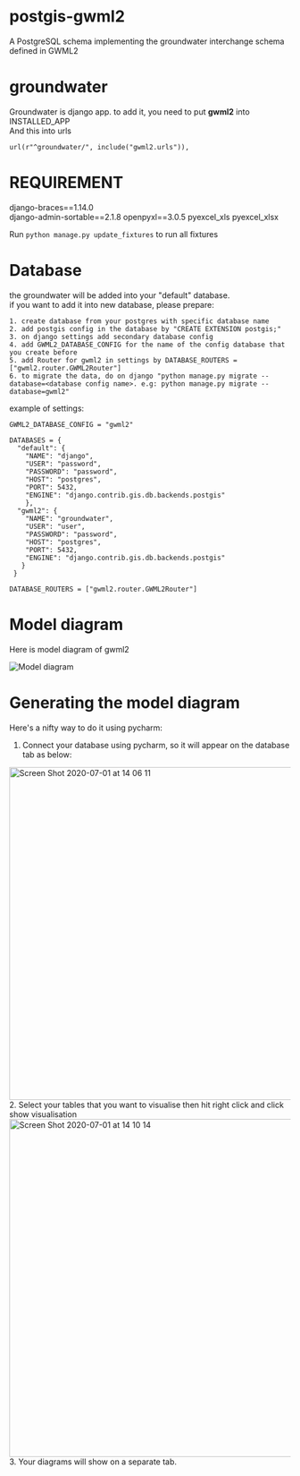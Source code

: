 # postgis-gwml2
A PostgreSQL schema implementing the groundwater interchange schema defined in GWML2

# groundwater
Groundwater is django app. to add it, you need to put <b>gwml2</b> into INSTALLED_APP <br>
And this into urls 
```
url(r"^groundwater/", include("gwml2.urls")),
```

# REQUIREMENT
django-braces==1.14.0<br>
django-admin-sortable==2.1.8
openpyxl==3.0.5
pyexcel_xls
pyexcel_xlsx

Run `python manage.py update_fixtures` to run all fixtures

# Database
the groundwater will be added into your "default" database. <br>
if you want to add it into new database, please prepare:
```
1. create database from your postgres with specific database name
2. add postgis config in the database by "CREATE EXTENSION postgis;"
3. on django settings add secondary database config
4. add GWML2_DATABASE_CONFIG for the name of the config database that you create before
5. add Router for gwml2 in settings by DATABASE_ROUTERS = ["gwml2.router.GWML2Router"]
6. to migrate the data, do on django "python manage.py migrate --database=<database config name>. e.g: python manage.py migrate --database=gwml2"
```
example of settings:
```
GWML2_DATABASE_CONFIG = "gwml2"

DATABASES = {
  "default": {
    "NAME": "django", 
    "USER": "password", 
    "PASSWORD": "password", 
    "HOST": "postgres", 
    "PORT": 5432, 
    "ENGINE": "django.contrib.gis.db.backends.postgis"
    }, 
  "gwml2": {
    "NAME": "groundwater", 
    "USER": "user", 
    "PASSWORD": "password", 
    "HOST": "postgres", 
    "PORT": 5432,
    "ENGINE": "django.contrib.gis.db.backends.postgis"
   }
 }
 
DATABASE_ROUTERS = ["gwml2.router.GWML2Router"]
```


# Model diagram
Here is model diagram of gwml2

![Model diagram](https://raw.githubusercontent.com/kartoza/gwml2/master/model_diagram.png)


# Generating the model diagram
Here's a nifty way to do it using pycharm:
1. Connect your database using pycharm, so it will appear on the database tab as below:
<img width="595" alt="Screen Shot 2020-07-01 at 14 06 11" src="https://user-images.githubusercontent.com/26101337/86213546-0fa93700-bba4-11ea-84c1-6190073ce16a.png">
2. Select your tables that you want to visualise then hit right click and click show visualisation
<img width="604" alt="Screen Shot 2020-07-01 at 14 10 14" src="https://user-images.githubusercontent.com/26101337/86213974-bbeb1d80-bba4-11ea-82ae-2e8635737bda.png">
3. Your diagrams will show on a separate tab.
